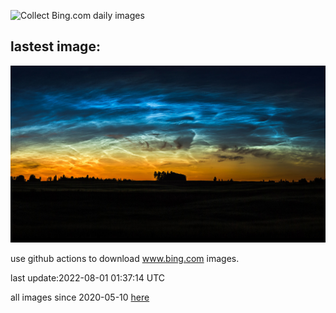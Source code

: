 ![Collect Bing.com daily images](https://github.com/counter2015/bing-daily-images/workflows/Collect%20Bing.com%20daily%20images/badge.svg)
## lastest image:
![](images/NoctilucentClouds.jpg)

use github actions to download www.bing.com images.

last update:2022-08-01 01:37:14 UTC

all images since 2020-05-10 [here](https://github.com/counter2015/bing-daily-images/tree/master/images) 
